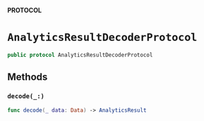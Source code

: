 **PROTOCOL**

# `AnalyticsResultDecoderProtocol`

```swift
public protocol AnalyticsResultDecoderProtocol
```

## Methods
### `decode(_:)`

```swift
func decode(_ data: Data) -> AnalyticsResult
```
